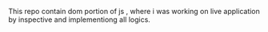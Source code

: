 This repo contain dom portion of js , where i was working on live application by inspective and implementiong all logics.
